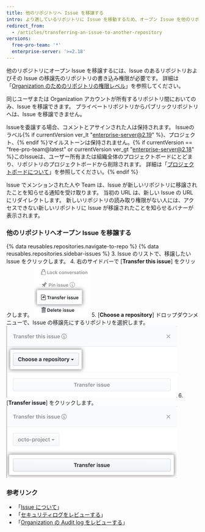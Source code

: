 ```yaml
---
title: 他のリポジトリへ Issue を移譲する
intro: より適しているリポジトリに Issue を移動するため、オープン Issue を他のリポジトリに移譲できます。
redirect_from:
  - /articles/transferring-an-issue-to-another-repository
versions:
  free-pro-team: '*'
  enterprise-server: '>=2.18'
---
```


他のリポジトリにオープン Issue を移譲するには、Issue のあるリポジトリおよびその Issue の移譲先のリポジトリの書き込み権限が必要です。 詳細は「[Organization のためのリポジトリの権限レベル](/articles/repository-permission-levels-for-an-organization)」を参照してください。

同じユーザまたは Organization アカウントが所有するリポジトリ間においてのみ、Issue を移譲できます。 プライベートリポジトリからパブリックリポジトリへは、Issue を移譲できません。

Issueを委譲する場合、コメントとアサインされた人は保持されます。 Issueのラベル{% if currentVersion ver_lt "enterprise-server@2.19" %}、プロジェクト、{% endif %}マイルストーンは保持されません。{% if currentVersion == "free-pro-team@latest" or currentVersion ver_gt "enterprise-server@2.18" %}このIssueは、ユーザー所有または組織全体のプロジェクトボードにとどまり、リポジトリのプロジェクトボードから削除されます。 詳細は「[プロジェクトボードについて](/articles/about-project-boards)」を参照してください。{% endif %}

Issue でメンションされた人や Team は、Issue が新しいリポジトリに移譲されたことを知らせる通知を受け取ります。 当初の URL は、新しい Issue の URL にリダイレクトします。 新しいリポジトリの読み取り権限がない人には、アクセスできない新しいリポジトリに Issue が移譲されたことを知らせるバナーが表示されます。

### 他のリポジトリへオープン Issue を移譲する

{% data reusables.repositories.navigate-to-repo %}
{% data reusables.repositories.sidebar-issues %}
3. Issue のリストで、移譲したい Issue をクリックします。
4. 右のサイドバーで [**Transfer this issue**] をクリックします。 ![Issue を移譲するボタン](/assets/images/help/repository/transfer-issue.png)
5. [**Choose a repository**] ドロップダウンメニューで、Issue の移譲先にするリポジトリを選択します。 ![リポジトリセレクションを選択](/assets/images/help/repository/choose-a-repository.png)
6. [**Transfer issue**] をクリックします。 ![Issue 移譲ボタン](/assets/images/help/repository/transfer-issue-button.png)

### 参考リンク

- 「[Issue について](/articles/about-issues)」
- 「[セキュリティログをレビューする](/articles/reviewing-your-security-log)」
- 「[Organization の Audit log をレビューする](/articles/reviewing-the-audit-log-for-your-organization)」
